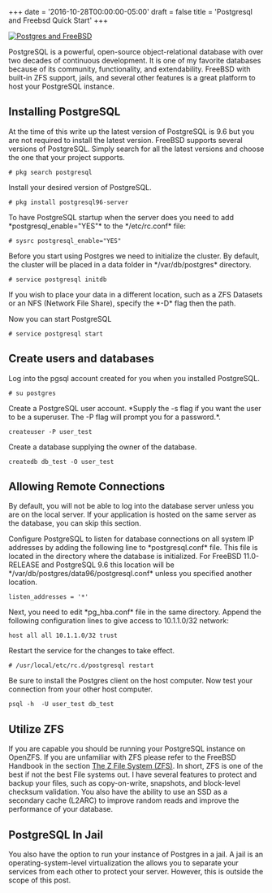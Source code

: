 +++
date = '2016-10-28T00:00:00-05:00'
draft = false
title = 'Postgresql and Freebsd Quick Start'
+++

[![Postgres and FreeBSD](https://www.cwharton.com/blog/media_src/postgresql-and-freebsd-quick-start-header.png)](/blog/post/postgresql-and-freebsd-quick-start/)

PostgreSQL is a powerful, open-source object-relational database with over two decades of continuous development. It is one of my favorite databases because of its community, functionality, and extendability. FreeBSD with built-in ZFS support, jails, and several other features is a great platform to host your PostgreSQL instance.

Installing PostgreSQL
---------------------

At the time of this write up the latest version of PostgreSQL is 9.6 but you are not required to install the latest version. FreeBSD supports several versions of PostgreSQL. Simply search for all the latest versions and choose the one that your project supports.

    # pkg search postgresql

Install your desired version of PostgreSQL.

    # pkg install postgresql96-server

To have PostgreSQL startup when the server does you need to add \*postgresql\_enable="YES"\* to the \*/etc/rc.conf\* file:

    # sysrc postgresql_enable="YES"

Before you start using Postgres we need to initialize the cluster. By default, the cluster will be placed in a data folder in \*/var/db/postgres\* directory.

    # service postgresql initdb

If you wish to place your data in a different location, such as a ZFS Datasets or an NFS (Network File Share), specify the \*-D\* flag then the path.

Now you can start PostgreSQL

    # service postgresql start

Create users and databases
--------------------------

Log into the pgsql account created for you when you installed PostgreSQL.

    # su postgres

Create a PostgreSQL user account. \*Supply the -s flag if you want the user to be a superuser. The -P flag will prompt you for a password.\*.

    createuser -P user_test

Create a database supplying the owner of the database.

    createdb db_test -O user_test

Allowing Remote Connections
---------------------------

By default, you will not be able to log into the database server unless you are on the local server. If your application is hosted on the same server as the database, you can skip this section.

Configure PostgreSQL to listen for database connections on all system IP addresses by adding the following line to \*postgresql.conf\* file. This file is located in the directory where the database is initialized. For FreeBSD 11.0-RELEASE and PostgreSQL 9.6 this location will be \*/var/db/postgres/data96/postgresql.conf\* unless you specified another location.

    listen_addresses = '*'

Next, you need to edit \*pg\_hba.conf\* file in the same directory. Append the following configuration lines to give access to 10.1.1.0/32 network:

    host all all 10.1.1.0/32 trust

Restart the service for the changes to take effect.

    # /usr/local/etc/rc.d/postgresql restart

Be sure to install the Postgres client on the host computer. Now test your connection from your other host computer.

    psql -h  -U user_test db_test

Utilize ZFS
-----------

If you are capable you should be running your PostgreSQL instance on OpenZFS. If you are unfamiliar with ZFS please refer to the FreeBSD Handbook in the section [The Z File System (ZFS)](https://www.freebsd.org/doc/en_US.ISO8859-1/books/handbook/zfs.html). In short, ZFS is one of the best if not the best File systems out. I have several features to protect and backup your files, such as copy-on-write, snapshots, and block-level checksum validation. You also have the ability to use an SSD as a secondary cache (L2ARC) to improve random reads and improve the performance of your database.

PostgreSQL In Jail
------------------

You also have the option to run your instance of Postgres in a jail. A jail is an operating-system-level virtualization the allows you to separate your services from each other to protect your server. However, this is outside the scope of this post.
